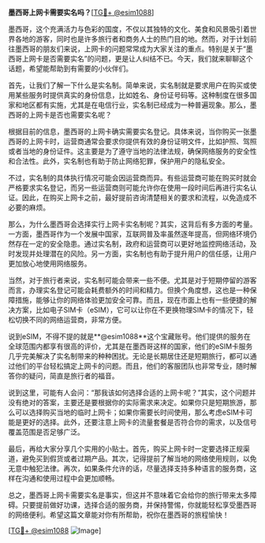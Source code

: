 **墨西哥上网卡需要实名吗？**[[TG💪+ @esim1088](https://t.me/s/esim1088)]

墨西哥，这个充满活力与色彩的国度，不仅以其独特的文化、美食和风景吸引着世界各地的游客，同时也是许多旅行者和商务人士的热门目的地。然而，对于计划前往墨西哥的朋友们来说，上网卡的问题常常成为大家关注的重点。特别是关于“墨西哥上网卡是否需要实名”的问题，更是让人纠结不已。今天，我们就来聊聊这个话题，希望能帮助到有需要的小伙伴们。

首先，让我们了解一下什么是实名制。简单来说，实名制就是要求用户在购买或使用某些服务时提供真实的身份信息，比如姓名、身份证号码等。这种制度在很多国家和地区都有实施，尤其是在电信行业，实名制已经成为一种普遍现象。那么，墨西哥的上网卡是否也需要实名呢？

根据目前的信息，墨西哥的上网卡确实需要实名登记。具体来说，当你购买一张墨西哥的上网卡时，运营商通常会要求你提供有效的身份证明文件，比如护照、驾照或者当地的身份证件。这主要是为了遵守当地的法律法规，确保网络服务的安全性和合法性。此外，实名制也有助于防止网络犯罪，保护用户的隐私安全。

不过，实名制的具体执行情况可能会因运营商而异。有些运营商可能在购买时就会严格要求实名登记，而另一些运营商则可能允许你在使用一段时间后再进行实名认证。因此，在购买上网卡之前，最好提前咨询清楚相关的要求和流程，以免造成不必要的麻烦。

那么，为什么墨西哥会选择实行上网卡实名制呢？其实，这背后有多方面的考量。一方面，墨西哥作为一个发展中国家，互联网普及率虽然逐年提高，但网络环境仍然存在一定的安全隐患。通过实名制，政府和运营商可以更好地监控网络活动，及时发现并处理潜在的风险。另一方面，实名制也有助于提升用户的信任感，让用户更加放心地使用网络服务。

当然，对于旅行者来说，实名制可能会带来一些不便。尤其是对于短期停留的游客而言，办理实名登记可能会耗费额外的时间和精力。但换个角度想，这也是一种保障措施，能够让你的网络体验更加安全可靠。而且，现在市面上也有一些便捷的解决方案，比如电子SIM卡（eSIM），它可以让你在不更换物理SIM卡的情况下，轻松切换不同的网络运营商，非常方便。

说到eSIM，不得不提的就是**@esim1088**这个宝藏账号。他们提供的服务在全球范围内都享有很高的评价，尤其是在墨西哥这样的国家，他们的eSIM卡服务几乎完美解决了实名制带来的种种困扰。无论是长期居住还是短期旅行，都可以通过他们的平台轻松搞定上网卡的问题。而且，他们的客服团队也非常专业，随时解答你的疑问，简直是旅行者的福音。

说到这里，可能有人会问：“那我该如何选择合适的上网卡呢？”其实，这个问题并没有绝对的答案，主要还是要根据你的实际需求来决定。如果你只是短期旅游，那么可以选择购买当地的临时上网卡；如果你需要长时间使用，那么考虑eSIM卡可能是更好的选择。此外，还要注意上网卡的流量套餐是否符合你的需求，以及信号覆盖范围是否足够广泛。

最后，再给大家分享几个实用的小贴士。首先，购买上网卡时一定要选择正规渠道，避免买到假货或者过期产品。其次，记得提前了解当地的网络使用规则，以免无意中触犯法律。再次，如果条件允许的话，尽量选择支持多种语言的服务商，这样在沟通和使用过程中会更加顺畅。

总之，墨西哥上网卡需要实名是事实，但这并不意味着它会给你的旅行带来太多障碍。只要提前做好功课，选择合适的服务商，并保持警惕，你就能轻松享受墨西哥的网络便利。希望这篇文章能对你有所帮助，祝你在墨西哥的旅程愉快！

[[TG💪+ @esim1088](https://t.me/s/esim1088) ![Image](https://i.postimg.cc/4NQfJmqS/Snipaste-2025-05-13-00-14-12.png)]